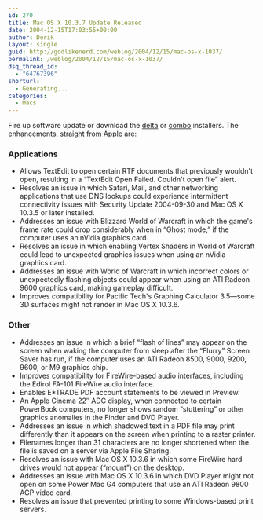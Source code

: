 ```yaml
---
id: 270
title: Mac OS X 10.3.7 Update Released
date: 2004-12-15T17:03:55+00:00
author: Derik
layout: single
guid: http://godlikenerd.com/weblog/2004/12/15/mac-os-x-1037/
permalink: /weblog/2004/12/15/mac-os-x-1037/
dsq_thread_id:
  - "64767396"
shorturl:
  - Generating...
categories:
  - Macs
---
```

Fire up software update or download the [delta](http://www.apple.com/support/downloads/macosxupdate_10_3_7.html) or [combo](http://www.apple.com/support/downloads/macosxcombinedupdate_10_3_7.html) installers. The enhancements, [straight from Apple](http://docs.info.apple.com/article.html?artnum=300385) are:

### Applications

  * Allows TextEdit to open certain RTF documents that previously wouldn't open, resulting in a &#8220;TextEdit Open Failed. Couldn't open file&#8221; alert.
  * Resolves an issue in which Safari, Mail, and other networking applications that use DNS lookups could experience intermittent connectivity issues with Security Update 2004-09-30 and Mac OS X 10.3.5 or later installed.
  * Addresses an issue with Blizzard World of Warcraft in which the game's frame rate could drop considerably when in &#8220;Ghost mode,&#8221; if the computer uses an nVidia graphics card.
  * Resolves an issue in which enabling Vertex Shaders in World of Warcraft could lead to unexpected graphics issues when using an nVidia graphics card.
  * Addresses an issue with World of Warcraft in which incorrect colors or unexpectedly flashing objects could appear when using an ATI Radeon 9600 graphics card, making gameplay difficult.
  * Improves compatibility for Pacific Tech's Graphing Calculator 3.5&#8212;some 3D surfaces might not render in Mac OS X 10.3.6.

### Other

  * Addresses an issue in which a brief &#8220;flash of lines&#8221; may appear on the screen when waking the computer from sleep after the &#8220;Flurry&#8221; Screen Saver has run, if the computer uses an ATI Radeon 8500, 9000, 9200, 9600, or M9 graphics chip.
  * Improves compatibility for FireWire-based audio interfaces, including the Edirol FA-101 FireWire audio interface.
  * Enables E*TRADE PDF account statements to be viewed in Preview.
  * An Apple Cinema 22&#8243; ADC display, when connected to certain PowerBook computers, no longer shows random &#8220;stuttering&#8221; or other graphics anomalies in the Finder and DVD Player.
  * Addresses an issue in which shadowed text in a PDF file may print differently than it appears on the screen when printing to a raster printer.
  * Filenames longer than 31 characters are no longer shortened when the file is saved on a server via Apple File Sharing.
  * Resolves an issue with Mac OS X 10.3.6 in which some FireWire hard drives would not appear (&#8220;mount&#8221;) on the desktop.
  * Addresses an issue with Mac OS X 10.3.6 in which DVD Player might not open on some Power Mac G4 computers that use an ATI Radeon 9800 AGP video card.
  * Resolves an issue that prevented printing to some Windows-based print servers.